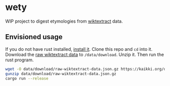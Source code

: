 # wety
WIP project to digest etymologies from [wiktextract](https://github.com/tatuylonen/wiktextract) data.

## Envisioned usage
If you do not have rust installed, [install it](https://www.rust-lang.org/tools/install). Clone this repo and `cd` into it. Download the [raw wiktextract data](https://kaikki.org/dictionary/raw-wiktextract-data.json.gz) to `/data/download`. Unzip it. Then run the rust program.
```bash
wget -O data/download/raw-wiktextract-data.json.gz https://kaikki.org/dictionary/raw-wiktextract-data.json.gz
gunzip data/download/raw-wiktextract-data.json.gz
cargo run --release
``` 

